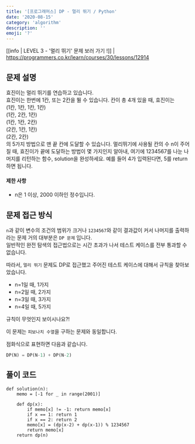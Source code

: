 ```yaml
---
title: '[프로그래머스] DP - 멀리 뛰기 / Python'
date: '2020-08-15'
category: 'algorithm'
description: ''
emoji: '?'
---
```


[[info | LEVEL 3 - '멀리 뛰기' 문제 보러 가기 !]]
| https://programmers.co.kr/learn/courses/30/lessons/12914

## 문제 설명

효진이는 멀리 뛰기를 연습하고 있습니다.  
효진이는 한번에 1칸, 또는 2칸을 뛸 수 있습니다. 칸이 총 4개 있을 때, 효진이는  
(1칸, 1칸, 1칸, 1칸)  
(1칸, 2칸, 1칸)  
(1칸, 1칸, 2칸)  
(2칸, 1칸, 1칸)  
(2칸, 2칸)  
의 5가지 방법으로 맨 끝 칸에 도달할 수 있습니다. 멀리뛰기에 사용될 칸의 수 n이 주어질 때, 효진이가 끝에 도달하는 방법이 몇 가지인지 알아내, 여기에 1234567를 나눈 나머지를 리턴하는 함수, solution을 완성하세요. 예를 들어 4가 입력된다면, 5를 return하면 됩니다.

#### 제한 사항

- n은 1 이상, 2000 이하인 정수입니다.

## 문제 접근 방식

`n`과 같이 변수의 조건의 범위가 크거나 `1234567`와 같이 결과값이 커서 나머지를 출력하라는 문제 거의 대부분은 `DP 문제` 입니다.  
일반적인 완전 탐색의 접근법으로는 시간 초과가 나서 테스트 케이스를 전부 통과할 수 없습니다.

따라서, `멀리 뛰기` 문제도 DP로 접근했고 주어진 테스트 케이스에 대해서 규칙을 찾아보았습니다.

- n=1일 때, 1가지  
- n=2일 때, 2가지  
- n=3일 때, 3가지  
- n=4일 때, 5가지  

규칙이 무엇인지 보이시나요?!

이 문제는 `피보나치 수열`을 구하는 문제와 동일합니다.

점화식으로 표현하면 다음과 같습니다.

```python
DP(N) = DP(N-1) + DP(N-2)
```

## 풀이 코드

```python:title=Python
def solution(n):
    memo = [-1 for _ in range(2001)]

    def dp(x):
        if memo[x] != -1: return memo[x]
        if x == 1: return 1
        if x == 2: return 2
        memo[x] = (dp(x-2) + dp(x-1)) % 1234567
        return memo[x]
    return dp(n)
```
